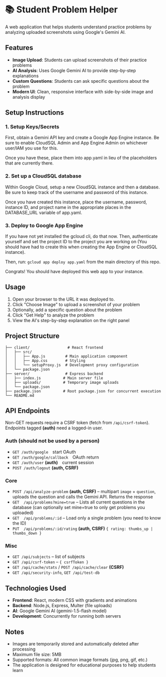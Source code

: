 # 📚 Student Problem Helper

A web application that helps students understand practice problems by analyzing uploaded screenshots using Google's Gemini AI.

## Features

- **Image Upload**: Students can upload screenshots of their practice problems
- **AI Analysis**: Uses Google Gemini AI to provide step-by-step explanations
- **Custom Questions**: Students can ask specific questions about the problem
- **Modern UI**: Clean, responsive interface with side-by-side image and analysis display

## Setup Instructions

### 1. Setup Keys/Secrets

First, obtain a Gemini API key and create a Google App Engine instance. Be sure to enable CloudSQL Admin and App Engine Admin on whichever user/IAM you use for this.

Once you have these, place them into app.yaml in lieu of the placeholders that are currently there.

### 2. Set up a CloudSQL database

Within Google Cloud, setup a new CloudSQL instance and then a database. Be sure to keep track of the username and password of this instance.

Once you have created this instance, place the username, password, instance ID, and project name in the appropriate places in the DATABASE_URL variable of app.yaml.

### 3. Deploy to Google App Engine

If you have not yet installed the gcloud cli, do that now. Then, authenticate yourself and set the project ID to the project you are working on (You should have had to create this when creating the App Engine or CloudSQL instance). 

Then, run:
```gcloud app deploy app.yaml```
from the main directory of this repo.

Congrats! You should have deployed this web app to your instance.

## Usage

1. Open your browser to the URL it was deployed to.
2. Click "Choose Image" to upload a screenshot of your problem
3. Optionally, add a specific question about the problem
4. Click "Get Help" to analyze the problem
5. View the AI's step-by-step explanation on the right panel

## Project Structure

```
├── client/                 # React frontend
│   ├── src/
│   │   ├── App.js         # Main application component
│   │   ├── App.css        # Styling
│   │   └── setupProxy.js  # Development proxy configuration
│   └── package.json
├── server/                # Express backend
│   ├── index.js          # Main server file
│   ├── uploads/          # Temporary image uploads
│   └── package.json
├── package.json          # Root package.json for concurrent execution
└── README.md
```

## API Endpoints

Non-GET requests require a CSRF token (fetch from `/api/csrf-token`).  
Endpoints tagged **(auth)** need a logged-in user. 

### Auth (should not be used by a person)
- `GET /auth/google` start OAuth  
- `GET /auth/google/callback` OAuth return  
- `GET /auth/user` **(auth)** current session  
- `POST /auth/logout` **(auth, CSRF)**

### Core
- `POST /api/analyze-problem` **(auth, CSRF)** – multipart `image` + `question`, uploads the question and calls the Gemini API. Returns the response  
- `GET  /api/problems?mine=true` – Lists all current questions in the database (can optionally set mine=true to only get problems you uploaded)
- `GET  /api/problems/:id` – Load only a single problem (you need to know the ID)  
- `PUT  /api/problems/:id/rating` **(auth, CSRF)** `{ rating: thumbs_up | thumbs_down }`

### Misc
- `GET /api/subjects` – list of subjects 
- `GET /api/csrf-token` – `{ csrfToken }`  
- `GET /api/cache/stats` / `POST /api/cache/clear` **(CSRF)**  
- `GET /api/security-info`, `GET /api/test-db`

## Technologies Used

- **Frontend**: React, modern CSS with gradients and animations
- **Backend**: Node.js, Express, Multer (file uploads)
- **AI**: Google Gemini AI (gemini-1.5-flash model)
- **Development**: Concurrently for running both servers

## Notes

- Images are temporarily stored and automatically deleted after processing
- Maximum file size: 5MB
- Supported formats: All common image formats (jpg, png, gif, etc.)
- The application is designed for educational purposes to help students learn 
